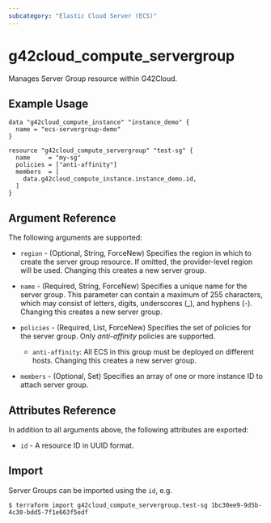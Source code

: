 ```yaml
---
subcategory: "Elastic Cloud Server (ECS)"
---
```


# g42cloud_compute_servergroup

Manages Server Group resource within G42Cloud.

## Example Usage

```hcl
data "g42cloud_compute_instance" "instance_demo" {
  name = "ecs-servergroup-demo"
}

resource "g42cloud_compute_servergroup" "test-sg" {
  name     = "my-sg"
  policies = ["anti-affinity"]
  members  = [
    data.g42cloud_compute_instance.instance_demo.id,
  ]
}
```

## Argument Reference

The following arguments are supported:

* `region` - (Optional, String, ForceNew) Specifies the region in which to create the server group resource. If omitted,
  the provider-level region will be used. Changing this creates a new server group.

* `name` - (Required, String, ForceNew) Specifies a unique name for the server group. This parameter can contain a
  maximum of 255 characters, which may consist of letters, digits, underscores (_), and hyphens (-). Changing this
  creates a new server group.

* `policies` - (Required, List, ForceNew) Specifies the set of policies for the server group. Only *anti-affinity*
  policies are supported.

  + `anti-affinity`: All ECS in this group must be deployed on different hosts. Changing this creates a new server
    group.

* `members` - (Optional, Set) Specifies an array of one or more instance ID to attach server group.

## Attributes Reference

In addition to all arguments above, the following attributes are exported:

* `id` - A resource ID in UUID format.

## Import

Server Groups can be imported using the `id`, e.g.

```
$ terraform import g42cloud_compute_servergroup.test-sg 1bc30ee9-9d5b-4c30-bdd5-7f1e663f5edf
```
